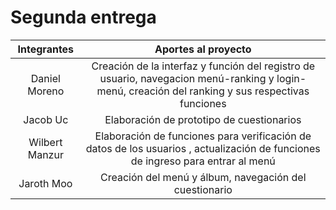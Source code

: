 # Segunda entrega
| Integrantes |Aportes al proyecto | 
| :-------------: | :-------------: |
| Daniel Moreno   |  Creación de la interfaz y función del registro de usuario, navegacion menú-ranking y login-menú, creación del ranking y sus respectivas funciones |  
| Jacob Uc    |  Elaboración de prototipo de cuestionarios  |  
| Wilbert Manzur   | Elaboración de funciones para verificación de datos de los usuarios , actualización de funciones de ingreso para entrar al menú| 
| Jaroth Moo  |  Creación del menú y álbum, navegación del cuestionario|
